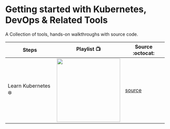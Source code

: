 # Getting started with Kubernetes, DevOps & Related Tools

A Collection of tools, hands-on walkthroughs with source code.

| Steps  | Playlist :tv: | Source :octocat: | 
|---|---|---|
| Learn Kubernetes :snowflake:  | <a href="https://www.youtube.com/c/DineshMistry" title="Kubernetes"><img src="https://cncf-branding.netlify.app/img/projects/kubernetes/stacked/white/kubernetes-stacked-white.png" width=200px; /></a>  | [source](./kubernetes/readme.md)   | 

